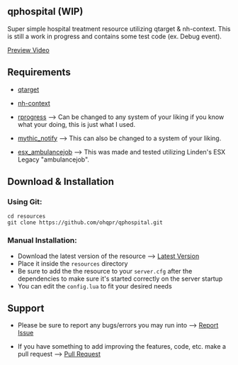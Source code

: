 ## qphospital (WIP)

Super simple hospital treatment resource utilizing qtarget & nh-context. This is still a work in progress and contains some test code (ex. Debug event).

[Preview Video](https://www.youtube.com/watch?v=0P8G-Oqh1WM)

## Requirements

- [qtarget](https://github.com/overextended/qtarget)

- [nh-context](https://github.com/nighmares/nh-context)

- [rprogress](https://github.com/Mobius1/rprogress) --> Can be changed to any system of your liking if you know what your doing, this is just what I used.

- [mythic_notify](https://github.com/wowpanda/mythic_notify) --> This can also be changed to a system of your liking.

- [esx_ambulancejob](https://github.com/overextended/esx-legacy/tree/main/%5Besx_addons%5D/esx_ambulancejob) --> This was made and tested utilizing Linden's ESX Legacy "ambulancejob".

## Download & Installation


### Using Git:
```
cd resources
git clone https://github.com/ohqpr/qphospital.git
```

### Manual Installation:
- Download the latest version of the resource --> [Latest Version](https://github.com/ohqpr/qphospital)
- Place it inside the `resources` directory
- Be sure to add the the resource to your `server.cfg` after the dependencies to make sure it's started correctly on the server startup
- You can edit the `config.lua` to fit your desired needs

## Support

- Please be sure to report any bugs/errors you may run into --> [Report Issue](https://github.com/ohqpr/qphospital/issues/new)

- If you have something to add improving the features, code, etc. make a pull request --> [Pull Request](https://github.com/ohqpr/qphospital/pulls)
